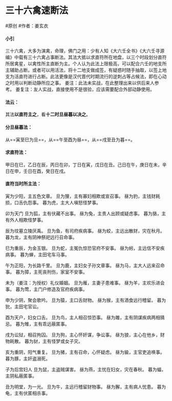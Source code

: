 # 三十六禽速断法
#原创 #作者：姜玄衣 
#### 小引
三十六禽，大多为演禽，命理，佛门之用：少有人知《大六壬全书》《大六壬寻源编》中载有三十六禽占事断法。其法大抵以求直符所在地盘，以三个时段划分直符所居禽星，以禽性所主直断为主。个人认为此法上限极高，可以配合六壬的地支所主辅助占断。或者可以用活法，将十二地支做成签，有疑惑时随手抽取，以签上地支为活直符进行占断。此法更像是汉代晋代时期流行的逆刺占等占候法，即在心动之时用以判断动静所应之事。
姜注：此法未实战，在此整理出来以供后来人参考。
姜复注：友人实战，直接使用不是很验，应该需要配合外部动静使用。
#### 法云：
其法**以直符主之**，看**十二时旦昼暮以决之**。
#### 分旦昼暮法：
从==寅至巳为旦==，从==午至酉为昼==，从==戌至丑为暮==。
#### 求直符法：
甲日在巳，乙日在辰，丙日在卯，丁日在寅，戊日在丑。己日在午，庚日在未，辛日在申，壬日在酉，癸日在戌。
#### 直符当时所主法：
寅为少阳，主五色文章。
旦为狸，主有寡妇相欺或宣召事。
昼为豹，主钱财耗损，口舌仇怨事。
暮为虎，主大人嗔怒怪梦事。

卯为天门
旦为狐，主有伏藏不出事。
昼为兔，主贵人出顾或疑虑事。
暮为貉，主有外人相欺怪梦事。

辰为坟墓立陵厌禹。
旦为鱼，有司府疾病事。
昼为蛟，主远出散财，灾在秋月。
暮为龙，主有阴神祭祀远行召命事。

巳为重辰，为金玉银。
旦为蛇，主冤仇惊恐官府不安事。
昼为蚓，主远信不安疾病事。
暮为蝉，主田宅车马事。

午为正阳，为长路千里。
旦为鹿，主妇女子孙文章事。
昼为马，主大人远来召命事。
暮为獐，主死丧刑伤，家室不安事。

未为（姜注：为授权）礼仪婚姻。
旦为雁，主妻子患难事。
昼为羊，主欢乐进会事。
暮为莺，主门户修造及官府疾病事。

申为少阴，聚会歌吟。
旦为猿，主口舌财物。
昼为猴，主有酒食远行稽留。
暮为狁，主田宅官讼。

酉为天户，妇女口舌。
旦为鸟，主人相召惊恐事。
昼为雎，主有阴谋疾病两相猜忌。
暮为雉，主有乖远蔽匿事。

戌为讼狱，相召拘囚。
旦为狗，主心怀奸谋，争讼事。
昼为狼，主心在他乡，财物耗散。
暮为豺，主有怪梦或女子灾。

亥为重阴，阳气重复。
旦为猪，主有召命，心怀疑虑。
昼为貐，主官吏追唤事。
暮为豚，主奸盗溺死。

子为后宫妇人
旦为鼠，主盗贼谋害。
昼为燕，主忧在妇女，灾在春秋。
暮为蝠，主阴私蔽匿事。

丑为明堂，为一光。
旦为牛，主远行稽留财物事。
昼为獬，主有病人忧患。
暮为龟，主有伏匿相杀事。
